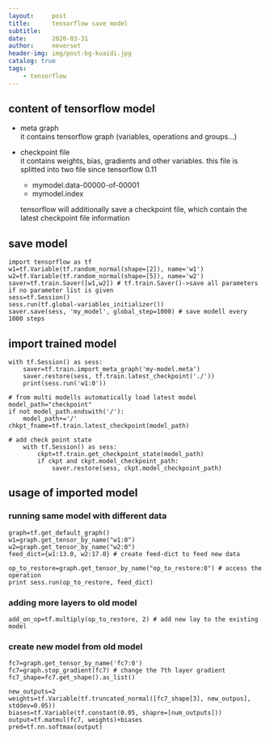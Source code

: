 ```yaml
---
layout:     post
title:      tensorflow save model
subtitle:   
date:       2020-03-31
author:     neverset
header-img: img/post-bg-kuaidi.jpg
catalog: true
tags:
    - tensorflow
---
```


## content of tensorflow model

- meta graph    
    it contains tensorflow graph (variables, operations and groups...)
- checkpoint file   
    it contains weights, bias, gradients and other variables.
    this file is splitted into two file since tensorflow 0.11   
    * mymodel.data-00000-of-00001
    * mymodel.index

    tensorflow will additionally save a checkpoint file, which contain the latest checkpoint file information

## save model

    import tensorflow as tf
    w1=tf.Variable(tf.random_normal(shape=[2]), name='w1')
    w2=tf.Variable(tf.random_normal(shape=[5]), name='w2')
    saver=tf.train.Saver([w1,w2]) # tf.train.Saver()->save all parameters if no parameter list is given
    sess=tf.Session()
    sess.run(tf.global-variables_initializer())
    saver.save(sess, 'my_model', global_step=1000) # save modell every 1000 steps

## import trained model

    with tf.Session() as sess:
        saver=tf.train.import_meta_graph('my-model.meta')
        saver.restore(sess, tf.train.latest_checkpoint('./'))
        print(sess.run('w1:0')) 

    # from multi modells automatically load latest model
    model_path="checkpoint"
    if not model_path.endswith('/'):
        model_path+='/'
    chkpt_fname=tf.train.latest_checkpoint(model_path)

    # add check point state
        with tf.Session() as sess:
            ckpt=tf.train.get_checkpoint_state(model_path)
            if ckpt and ckpt.model_checkpoint_path:
                saver.restore(sess, ckpt.model_checkpoint_path)



## usage of imported model

### running same model with different data

    graph=tf.get_default_graph()
    w1=graph.get_tensor_by_name("w1:0")
    w2=graph.get_tensor_by_name("w2:0")
    feed_dict={w1:13.0, w2:17.0} # create feed-dict to feed new data

    op_to_restore=graph.get_tensor_by_name("op_to_restore:0") # access the operation 
    print sess.run(op_to_restore, feed_dict)

### adding more layers to old model

    add_on_op=tf.multiply(op_to_restore, 2) # add new lay to the existing model

### create new model from old model

    fc7=graph.get_tensor_by_name('fc7:0')
    fc7=graph.stop_gradient(fc7) # change the 7th layer gradient
    fc7_shape=fc7.get_shape().as_list()

    new_outputs=2
    weights=tf.Variable(tf.truncated_normal([fc7_shape[3], new_outpus], stddev=0.05))
    biases=tf.Variable(tf.constant(0.05, shapre=[num_outputs]))
    output=tf.matmul(fc7, weights)+biases
    pred=tf.nn.softmax(output)







